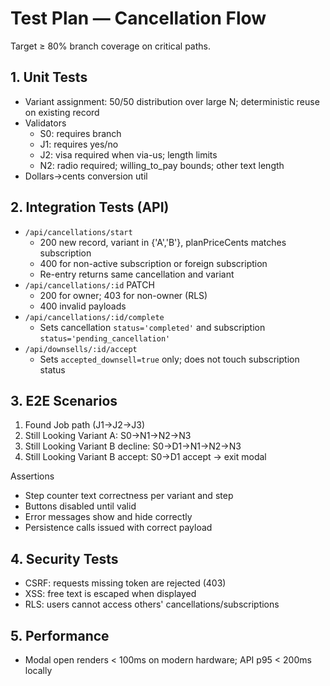 # Test Plan — Cancellation Flow

Target ≥ 80% branch coverage on critical paths.

## 1. Unit Tests

- Variant assignment: 50/50 distribution over large N; deterministic reuse on existing record
- Validators
  - S0: requires branch
  - J1: requires yes/no
  - J2: visa required when via-us; length limits
  - N2: radio required; willing_to_pay bounds; other text length
- Dollars→cents conversion util

## 2. Integration Tests (API)

- `/api/cancellations/start`
  - 200 new record, variant in {'A','B'}, planPriceCents matches subscription
  - 400 for non-active subscription or foreign subscription
  - Re-entry returns same cancellation and variant
- `/api/cancellations/:id` PATCH
  - 200 for owner; 403 for non-owner (RLS)
  - 400 invalid payloads
- `/api/cancellations/:id/complete`
  - Sets cancellation `status='completed'` and subscription `status='pending_cancellation'`
- `/api/downsells/:id/accept`
  - Sets `accepted_downsell=true` only; does not touch subscription status

## 3. E2E Scenarios

1. Found Job path (J1→J2→J3)
2. Still Looking Variant A: S0→N1→N2→N3
3. Still Looking Variant B decline: S0→D1→N1→N2→N3
4. Still Looking Variant B accept: S0→D1 accept → exit modal

Assertions

- Step counter text correctness per variant and step
- Buttons disabled until valid
- Error messages show and hide correctly
- Persistence calls issued with correct payload

## 4. Security Tests

- CSRF: requests missing token are rejected (403)
- XSS: free text is escaped when displayed
- RLS: users cannot access others' cancellations/subscriptions

## 5. Performance

- Modal open renders < 100ms on modern hardware; API p95 < 200ms locally
